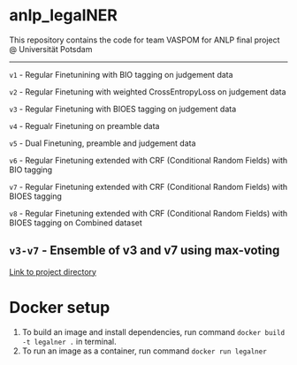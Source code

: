 # anlp_legalNER
This repository contains the code for team VASPOM for ANLP final project @ Universität Potsdam

----

`v1` - Regular Finetunining with BIO tagging on judgement data

`v2` - Regular Finetuning with weighted CrossEntropyLoss on judgement data

`v3` - Regular Finetuning with BIOES tagging on judgement data

`v4` - Regualr Finetuning on preamble data

`v5` - Dual Finetuning, preamble and judgement data

`v6` - Regular Finetuning extended with CRF (Conditional Random Fields) with BIO tagging

`v7` - Regular Finetuning extended with CRF (Conditional Random Fields) with BIOES tagging

`v8` - Regular Finetuning extended with CRF (Conditional Random Fields) with BIOES tagging on Combined dataset

`v3-v7` - Ensemble of v3 and v7 using max-voting
----

[Link to project directory](https://drive.google.com/drive/folders/1EPzM7d3qtORmIZubnmnn8o_BP5ceDCWW?usp=sharing)


# Docker setup

1. To build an image and install dependencies, run command `docker build -t legalner .` in terminal.
2. To run an image as a container, run command `docker run legalner`
